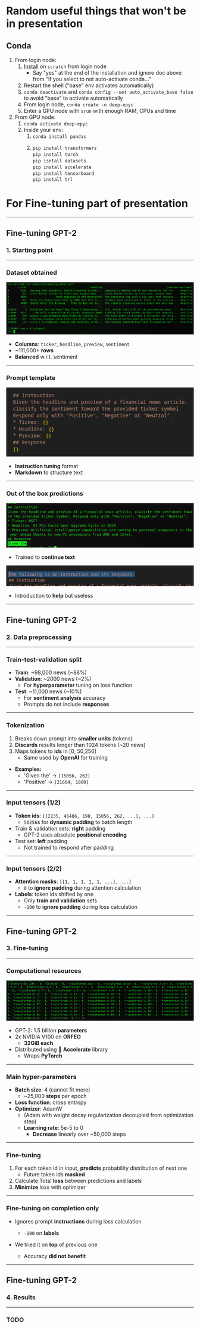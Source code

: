 # Random useful things that won't be in presentation

## Conda

1. From login node:
    1. [Install](https://orfeo-doc.areasciencepark.it/HPC/python-environment/) on `scratch` from login node
        * Say "yes" at the end of the installation and ignore doc above from "If you select to not auto-activate conda..."
    2. Restart the shell ("base" env activates automatically)
    3. `conda deactivate` and `conda config --set auto_activate_base false` to avoid "base" to activate automatically
    4. From login node, `conda create -n deep-epyc`
    5. Enter a GPU node with `srun` with enough RAM, CPUs and time
2. From GPU node:
    1. `conda activate deep-epyc`
    2. Inside your env:
        1. `conda install pandas`
        2.  ```bash
            pip install transformers
            pip install torch
            pip isntall datasets
            pip install accelerate
            pip install tensorboard
            pip install trl
            ```

# For Fine-tuning part of presentation

---

## Fine-tuning GPT-2

### 1. Starting point

---

### Dataset obtained

![](pics/labeled_dataset.png)
* **Columns**: `ticker`, `headline`, `preview`, `sentiment`
* ~111,000+ **rows**
* **Balanced** w.r.t. sentiment

---

### Prompt template

![](pics/prompt_template.png)
* **Instruction tuning** format
* **Markdown** to structure text

---

### Out of the box predictions

![](pics/out_of_the_box_pred.png)
* Trained to **continue text**

![](pics/useless_helper.png)
* Introduction to **help** but useless

---

## Fine-tuning GPT-2

### 2. Data preprocessing

---

### Train-test-validation split

* **Train**: ~98,000 news (~88%)
* **Validation**: ~2000 news (~2%)
    * For **hyperparameter** tuning on loss function
* **Test**: ~11,000 news (~10%)
    * For **sentiment analysis** accuracy
    * Prompts do not include **responses**

---

### Tokenization

1. Breaks down prompt into **smaller units** (tokens)
2. **Discards** results longer than 1024 tokens (~20 news)
3. Maps tokens to **ids** in [0, 50,256]
    * Same used by **OpenAI** for training
* **Examples:**
    * 'Given the' -> `[15056, 262]`
    * 'Positive' -> `[21604, 1800]`

---

### Input tensors (1/2)

* **Token ids**: `[[2235, 46486, 198, 15056, 262, ...], ...]`
    * `50256`s for **dynamic padding** to batch length
* Train & validation sets: **right** padding
    * GPT-2 uses absolute **positional encoding**
* Test set: **left** padding
    * Not trained to respond after padding

---

### Input tensors (2/2)

* **Attention masks**: `[[1, 1, 1, 1, 1, ...], ...]`
    * `0` to **ignore padding** during attention calculation
* **Labels**: token ids shifted by one
    * Only **train and validation** sets
    * `-100` to **ignore padding** during loss calculation

---

## Fine-tuning GPT-2

### 3. Fine-tuning

---

### Computational resources

![](pics/layer_distribution.png)
* GPT-2: 1.5 billion **parameters**
* 2x NVIDIA V100 on **ORFEO**
    * **32GiB each**
* Distributed using 🤗 **Accelerate** library
    * Wraps **PyTorch**

---

### Main hyper-parameters

* **Batch size**: 4 (cannot fit more)
    * ~25,000 **steps** per epoch
* **Loss function**: cross entropy
* **Optimizer**: AdamW
    * (Adam with weight decay regularization decoupled from optimization step)
    * **Learning rate**: 5e-5 to 0
        * **Decrease** linearly over ~50,000 steps

---

### Fine-tuning

1. For each token id in input, **predicts** probability distribution of next one
    * Future token ids **masked**
2. Calculate Total **loss** between predictions and labels
3. **Minimize** loss with optimizer

---

### Fine-tuning on completion only

* Ignores prompt **instructions** during loss calculation
    * `-100` on **labels**

* We tried it on **top** of previous one
    * Accuracy **did not benefit**

---

## Fine-tuning GPT-2

### 4. Results

---

### TODO
